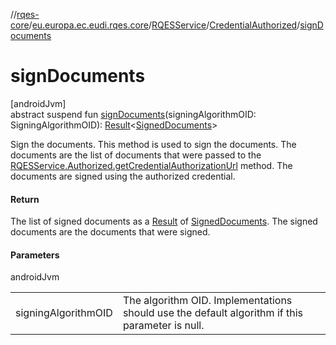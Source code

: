 //[rqes-core](../../../../index.md)/[eu.europa.ec.eudi.rqes.core](../../index.md)/[RQESService](../index.md)/[CredentialAuthorized](index.md)/[signDocuments](sign-documents.md)

# signDocuments

[androidJvm]\
abstract suspend fun [signDocuments](sign-documents.md)(signingAlgorithmOID: SigningAlgorithmOID): [Result](https://kotlinlang.org/api/latest/jvm/stdlib/kotlin/-result/index.html)&lt;[SignedDocuments](../../-signed-documents/index.md)&gt;

Sign the documents. This method is used to sign the documents. The documents are the list of documents that were passed to the [RQESService.Authorized.getCredentialAuthorizationUrl](../-authorized/get-credential-authorization-url.md) method. The documents are signed using the authorized credential.

#### Return

The list of signed documents as a [Result](https://kotlinlang.org/api/latest/jvm/stdlib/kotlin/-result/index.html) of [SignedDocuments](../../-signed-documents/index.md). The signed documents are the documents that were signed.

#### Parameters

androidJvm

| | |
|---|---|
| signingAlgorithmOID | The algorithm OID. Implementations should use the default algorithm if this parameter is null. |
